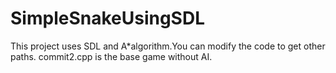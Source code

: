 # SimpleSnakeUsingSDL
This project uses SDL and A*algorithm.You can modify the code to get other paths.
commit2.cpp is the base game without AI.

